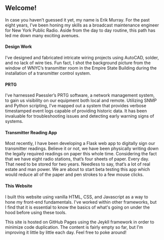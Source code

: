 
## Welcome!

In case you haven’t guessed it yet, my name is Erik Murray. For the past eight years, I’ve been honing my skills as a broadcast maintenance engineer for New York Public Radio. Aside from the day to day routine, this path has led me down many exciting avenues.

#### Design Work
I’ve designed and fabricated intricate wiring projects using AutoCAD, solder, and no lack of wire ties. Fun fact, I shot the background picture from the window of WNYC’s transmitter room in the Empire State Building during the installation of a transmitter control system.

#### PRTG
I’ve harnessed Paessler’s PRTG software, a network management system, to gain us visibility on our equipment both local and remote. Utilizing SNMP and Python scripting, I’ve mapped out a system that provides verbose timestamped event logs capable of providing historic data. It has been invaluable for troubleshooting issues and detecting early warning signs of systems.

#### Transmitter Reading App
Most recently, I have been developing a Flask web app to digitally sign our transmitter readings. Believe it or not, we have been physically writing down the legally required readings on paper this whole time. Considering the fact that we have eight radio stations, that’s four sheets of paper. Every day. That need to be stored for two years. Needless to say, that’s a lot of real estate and man power. We are about to start beta testing this app which would reduce all of the paper and pen strokes to a few mouse clicks.

#### This Website
I built this website using vanilla HTML, CSS, and Javascript as a way to hone my front-end fundamentals. I've worked within other frameworks, but I find that it is essential to know the basics of what's going on under the hood before using these tools.

This site is hosted on GitHub Pages using the Jeykll framework in order to minimize code duplication. The content is fairly empty so far, but I'm improving it little by little each day. Feel free to poke around!

